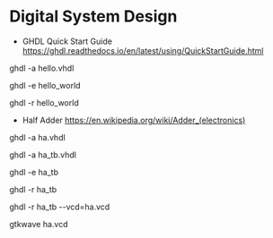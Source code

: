 # Digital System Design

* GHDL Quick Start Guide https://ghdl.readthedocs.io/en/latest/using/QuickStartGuide.html

ghdl -a hello.vhdl

ghdl -e hello_world

ghdl -r hello_world

* Half Adder https://en.wikipedia.org/wiki/Adder_(electronics)

ghdl -a ha.vhdl

ghdl -a ha_tb.vhdl

ghdl -e ha_tb

ghdl -r ha_tb

ghdl -r ha_tb --vcd=ha.vcd

gtkwave ha.vcd
